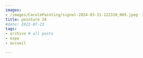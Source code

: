 ```yaml
---
images:
- /images/CarolePainting/signal-2024-03-31-122318_009.jpeg
title: peinture 28
#date: 2022-07-23
tags:
- archive # all posts
- expo
- accueil

---
```

